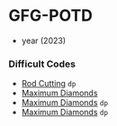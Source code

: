 # GFG-POTD

- year (2023)


### Difficult Codes
- <a href="./POTDS/RodCutting.java" target="_blank">Rod Cutting</a> `dp`
- <a href="./POTDS/MaximumDiamonds.java" target="_blank">Maximum Diamonds</a>
- <a href="./POTDS/LongestRepeatingSubSequence.java" target="_blank">Maximum Diamonds</a> `dp`
- <a href="./POTDS/LongestPalindromeSubSequence.java" target="_blank">Maximum Diamonds</a> `dp`

